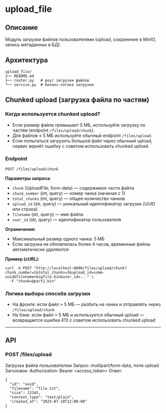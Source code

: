 # upload_file

## Описание
Модуль загрузки файлов пользователями (upload, сохранение в MinIO, запись метаданных в БД).

## Архитектура
```
upload_file/
├── README.md
├── router.py   # роут загрузки файлов
└── service.py  # бизнес-логика загрузки
```


## Chunked upload (загрузка файла по частям)

### Когда используется chunked upload?
- Если размер файла превышает 5 МБ, используйте загрузку по частям (endpoint `/files/upload/chunk`).
- Для файлов ≤ 5 МБ используйте обычный endpoint `/files/upload`.
- Если попытаться загрузить большой файл через обычный upload, сервис вернёт ошибку с советом использовать chunked upload.

### Endpoint
`POST /files/upload/chunk`

**Параметры запроса:**
- `chunk` (UploadFile, form-data) — содержимое части файла
- `chunk_number` (int, query) — номер чанка (начиная с 1)
- `total_chunks` (int, query) — общее количество чанков
- `upload_id` (str, query) — уникальный идентификатор загрузки (UUID или строка)
- `filename` (str, query) — имя файла
- `user_id` (str, query) — идентификатор пользователя

**Ограничения:**
- Максимальный размер одного чанка: 5 МБ
- Если загрузка не обновлялась более 4 часов, временные файлы автоматически удаляются

**Пример (cURL):**
```
curl -X POST "http://localhost:8000/files/upload/chunk?chunk_number=1&total_chunks=3&upload_id=some-uuid&filename=bigfile.bin&user_id=..." \
  -F "chunk=@part1.bin"
```

### Логика выбора способа загрузки
- На фронте: если файл > 5 МБ — разбить на чанки и отправлять через `/files/upload/chunk`
- На бэке: если файл > 5 МБ и используется обычный upload — возвращается ошибка 413 с советом использовать chunked upload

---

## API

### POST /files/upload
Загрузка файла пользователем
Запрос: multipart/form-data, поле upload
Заголовок: Authorization: Bearer <access_token>
Ответ:
```
{
  "id": "uuid",
  "filename": "file.txt",
  "size": 12345,
  "content_type": "text/plain",
  "created_at": "2025-07-18T12:00:00"
}
```
